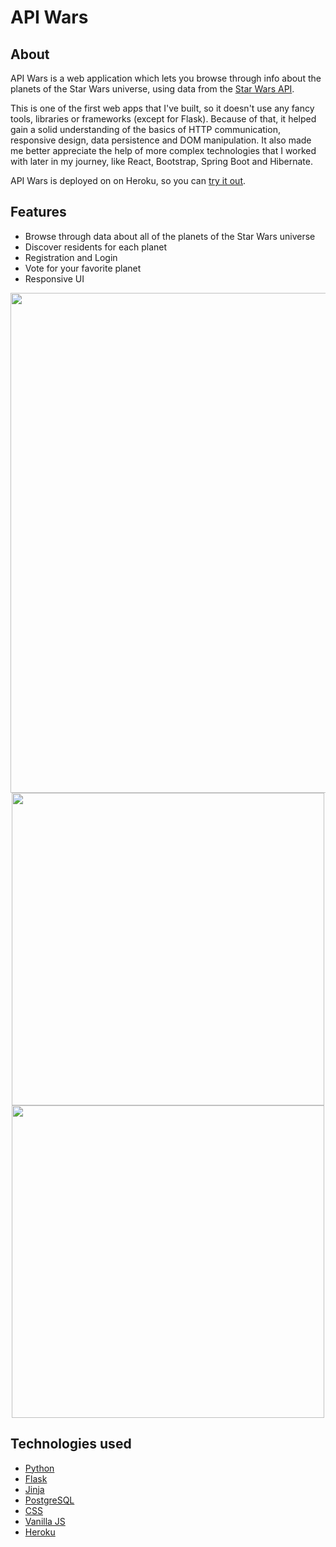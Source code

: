 # API Wars

## About

API Wars is a web application which lets you browse through info about the planets of the Star Wars universe, using data from the <a href="https://swapi.dev/">Star Wars API</a>.

This is one of the first web apps that I've built, so it doesn't use any fancy tools, libraries or frameworks (except for Flask). Because of that, it helped gain a solid understanding of the basics of HTTP communication, responsive design, data persistence and DOM manipulation. It also made me better appreciate the help of more complex technologies that I worked with later in my journey, like React, Bootstrap, Spring Boot and Hibernate.

API Wars is deployed on on Heroku, so you can <a href="">try it out</a>.

## Features

* Browse through data about all of the planets of the Star Wars universe
* Discover residents for each planet
* Registration and Login
* Vote for your favorite planet
* Responsive UI

<p align="center">
    <img src="https://i.imgur.com/VBJ5k1E.png" width="800"/>
    <img src="https://i.imgur.com/ua8bAai.png" height="500"/>
    <img src="https://i.imgur.com/uN66OVU.png" height="500"/>
</p>

## Technologies used

* <a href="https://www.python.org/">Python</a>
* <a href="https://github.com/pallets/flask">Flask</a>
* <a href="https://github.com/pallets/jinja/">Jinja</a>
* <a href="https://www.postgresql.org/">PostgreSQL</a>
* <a href="#">CSS</a>
* <a href="https://www.javascript.com/">Vanilla JS</a>
* <a href="https://heroku.com/">Heroku</a>
